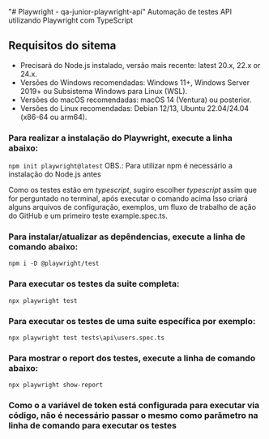 "# Playwright - qa-junior-playwright-api" 
Automação de testes API utilizando Playwright com TypeScript

## Requisitos do sitema
* Precisará do Node.js instalado, versão mais recente: latest 20.x, 22.x or 24.x.
* Versões do Windows recomendadas: Windows 11+, Windows Server 2019+ ou Subsistema Windows para Linux (WSL).
* Versões do macOS recomendadas: macOS 14 (Ventura) ou posterior.
* Versões do Linux recomendadas: Debian 12/13, Ubuntu 22.04/24.04 (x86-64 ou arm64).

### Para realizar a instalação do Playwright, execute a linha abaixo:
```npm init playwright@latest```
OBS.: Para utilizar npm é necessário a instalação do Node.js antes

Como os testes estão em *typescript*, sugiro escolher *typescript* assim que for perguntado no terminal, após executar o comando acima 
Isso criará alguns arquivos de configuração, exemplos, um fluxo de trabalho de ação do GitHub e um primeiro teste example.spec.ts. 

### Para instalar/atualizar as depêndencias, execute a linha de comando abaixo:
```npm i -D @playwright/test```

### Para executar os testes da suite completa:
```npx playwright test```

### Para executar os testes de uma suite específica por exemplo:
```npx playwright test tests\api\users.spec.ts```

### Para mostrar o report dos testes, execute a linha de comando abaixo:
```npx playwright show-report```

### Como o a variável de token está configurada para executar via código, não é necessário passar o mesmo como parâmetro na linha de comando para executar os testes
